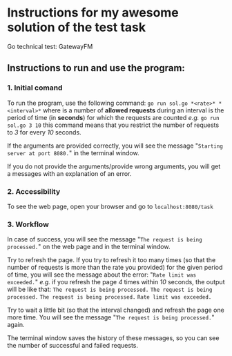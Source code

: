 # Instructions for my awesome solution of the test task 
Go technical test: GatewayFM

## Instructions to run and use the program:

### 1. Initial comand

To run the program, use the following command:
`go run sol.go *<rate>* *<interval>*`
where
*<rate>* is a number of **allowed requests** during an interval
*<interval>* is the period of time (in **seconds**) for which the requests are counted
*e.g.*
`go run sol.go 3 10`
this command means that you restrict the number of requests to *3* for every *10* seconds.

If the arguments are provided correctly, you will see the message "`Starting server at port 8080.`" in the terminal window.

If you do not provide the arguments/provide wrong arguments, you will get a messages with an explanation of an error.

### 2. Accessibility

To see the web page, open your browser and go to `localhost:8080/task`

### 3. Workflow

In case of success, you will see the message "`The request is being processed.`" on the web page and in the terminal window.

Try to refresh the page.
If you try to refresh it too many times (so that the number of requests is more than the rate you provided) for the given period of time, you will see the message about the error: "`Rate limit was exceeded.`"
*e.g.*
if you refresh the page *4* times within *10* seconds, the output will be like that:
`The request is being processed.`
`The request is being processed.`
`The request is being processed.`
`Rate limit was exceeded.`

Try to wait a little bit (so that the interval changed) and refresh the page one more time. You will see the message "`The request is being processed.`" again.

The terminal window saves the history of these messages, so you can see the number of successful and failed requests.
